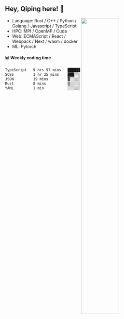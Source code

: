 

## Hey, Qiping here! :wave:

[<img align="right" width="50%" src="https://github-readme-stats.vercel.app/api?username=ppppqp&theme=dark&show_icons=true">](https://metrics.lecoq.io/ppppqp?template=classic)



-   Language: Rust / C++ / Python / Golang / Javascript / TypeScript
-   HPC: MPI / OpenMP / Cuda
-   Web: ECMAScript / React / Webpack / Next / wasm / docker
-   ML: Pytorch



#### :bar_chart: Weekly coding time

<!--START_SECTION:waka-->

```txt
TypeScript   9 hrs 57 mins   █████████████████████░░░░   83.75 %
SCSS         1 hr 25 mins    ███░░░░░░░░░░░░░░░░░░░░░░   11.97 %
JSON         19 mins         ▓░░░░░░░░░░░░░░░░░░░░░░░░   02.76 %
Rust         8 mins          ▒░░░░░░░░░░░░░░░░░░░░░░░░   01.24 %
YAML         1 min           ░░░░░░░░░░░░░░░░░░░░░░░░░   00.27 %
```

<!--END_SECTION:waka-->
